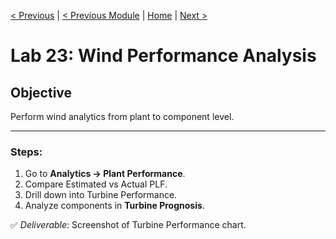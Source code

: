 [< Previous](./22-string-analytics.md) | [< Previous Module](./../modules/19-performance-analytics.md) | [Home](../README.md) | [Next >](./24-bess-analysis.md)

# Lab 23: Wind Performance Analysis
## Objective
Perform wind analytics from plant to component level.

---

### Steps:
1. Go to **Analytics → Plant Performance**.
2. Compare Estimated vs Actual PLF.
3. Drill down into Turbine Performance.
4. Analyze components in **Turbine Prognosis**.

✅ *Deliverable*: Screenshot of Turbine Performance chart.